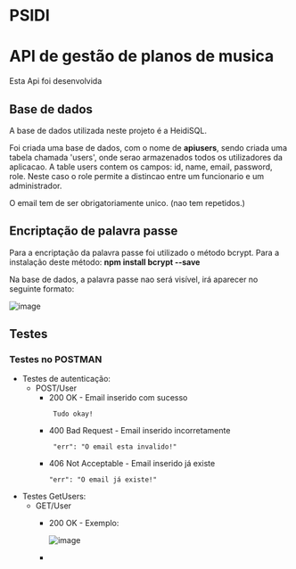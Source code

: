 # PSIDI
# API de gestão de planos de musica
Esta Api foi desenvolvida 




## Base de dados
A base de dados utilizada neste projeto é a HeidiSQL.

Foi criada uma base de dados, com o nome de **apiusers**, sendo criada uma tabela chamada 'users', onde serao armazenados todos os utilizadores da aplicacao.
A table users contem os campos: id, name, email, password, role.
Neste caso o role permite a distincao entre um funcionario e um administrador.

O email tem de ser obrigatoriamente unico. (nao tem repetidos.)

## Encriptação de palavra passe
Para a encriptação da palavra passe foi utilizado o método bcrypt. Para a instalação deste método: **npm install bcrypt --save**

Na base de dados, a palavra passe nao será visível, irá aparecer no seguinte formato:

![image](https://user-images.githubusercontent.com/119684676/207591221-3eb359e4-cac6-4b37-ba06-bb1a3d7bc15f.png)



## Testes
### Testes no POSTMAN
- Testes de autenticação:
    - POST/User
       - 200 OK - Email inserido com sucesso
         ```
          Tudo okay!
         ```
       - 400 Bad Request - Email inserido incorretamente
         ```
          "err": "O email esta invalido!"
         ```
       - 406 Not Acceptable - Email inserido já existe
         ```
         "err": "O email já existe!"
         ````
- Testes GetUsers:
  - GET/User 
      - 200 OK - Exemplo: 
      
         ![image](https://user-images.githubusercontent.com/119684676/207619197-2ef79a56-a721-4a21-8c24-2ceab0261202.png)

      - 

